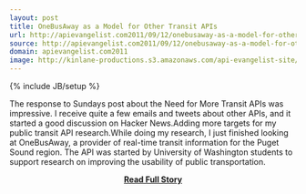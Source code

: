 ```yaml
---
layout: post
title: OneBusAway as a Model for Other Transit APIs
url: http://apievangelist.com2011/09/12/onebusaway-as-a-model-for-other-transit-apis/
source: http://apievangelist.com2011/09/12/onebusaway-as-a-model-for-other-transit-apis/
domain: apievangelist.com2011
image: http://kinlane-productions.s3.amazonaws.com/api-evangelist-site/blog/OneBusAway.png
---
```

{% include JB/setup %}<p>The response to Sundays post about the Need for More Transit APIs was impressive. I receive quite a few emails and tweets about other APIs, and it started a good discussion on Hacker News.Adding more targets for my public transit API research.While doing my research, I just finished looking at OneBusAway, a provider of real-time transit information for the Puget Sound region. The API was started by University of Washington students to support research on improving the usability of public transportation.</p>
<center><p><a href="http://apievangelist.com2011/09/12/onebusaway-as-a-model-for-other-transit-apis/" style='padding:25px; font-sze:18px; font-weight: bold;'>Read Full Story</a></p></center>

